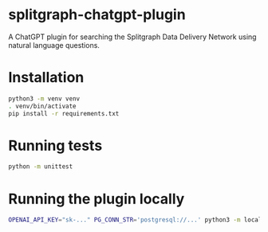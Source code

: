 # splitgraph-chatgpt-plugin
A ChatGPT plugin for searching the Splitgraph Data Delivery Network using natural language questions.

# Installation
```bash
python3 -m venv venv
. venv/bin/activate
pip install -r requirements.txt
```

# Running tests
```bash
python -m unittest
```

# Running the plugin locally
```bash
OPENAI_API_KEY="sk-..." PG_CONN_STR='postgresql://...' python3 -m local_server.main
```

